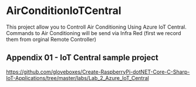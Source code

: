 # AirConditionIoTCentral
This project allow you to Controll Air Conditioning Using Azure IoT Central.
Commands to Air Conditioning will be send via Infra Red (first we record them from orginal Remote Controller)

## Appendix 01 - IoT Central sample project
https://github.com/gloveboxes/Create-RaspberryPi-dotNET-Core-C-Sharp-IoT-Applications/tree/master/labs/Lab_2_Azure_IoT_Central
